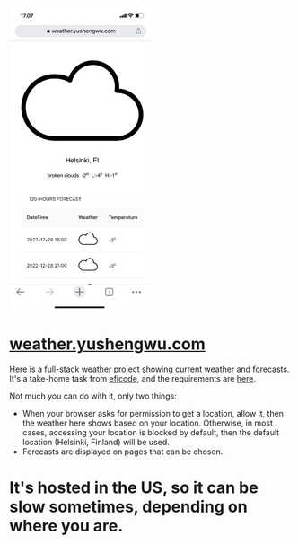 <img src="demo.png" width="250" />

# [weather.yushengwu.com](https://weather.yushengwu.com)

Here is a full-stack weather project showing current weather and forecasts. It's a take-home task from [eficode](https://www.eficode.com/?hsLang=en), and the requirements are [here](./docs/task.md).

Not much you can do with it, only two things:

- When your browser asks for permission to get a location, allow it, then the weather here shows based on your location. Otherwise, in most cases, accessing your location is blocked by default, then the default location (Helsinki, Finland) will be used.
- Forecasts are displayed on pages that can be chosen.

# It's hosted in the US, so it can be slow sometimes, depending on where you are.
